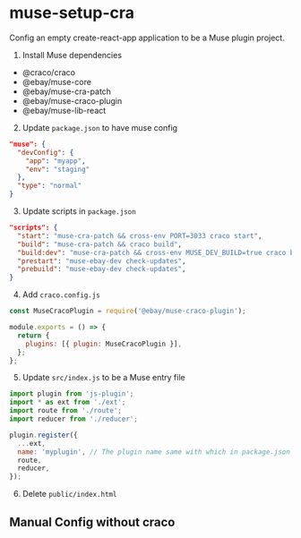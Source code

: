 # muse-setup-cra

Config an empty create-react-app application to be a Muse plugin project.

1. Install Muse dependencies

- @craco/craco
- @ebay/muse-core
- @ebay/muse-cra-patch
- @ebay/muse-craco-plugin
- @ebay/muse-lib-react

2. Update `package.json` to have muse config

```json
"muse": {
  "devConfig": {
    "app": "myapp",
    "env": "staging"
  },
  "type": "normal"
}
```

3. Update scripts in `package.json`

```json
"scripts": {
  "start": "muse-cra-patch && cross-env PORT=3033 craco start",
  "build": "muse-cra-patch && craco build",
  "build:dev": "muse-cra-patch && cross-env MUSE_DEV_BUILD=true craco build",
  "prestart": "muse-ebay-dev check-updates",
  "prebuild": "muse-ebay-dev check-updates",
}
```

4. Add `craco.config.js`

```js
const MuseCracoPlugin = require('@ebay/muse-craco-plugin');

module.exports = () => {
  return {
    plugins: [{ plugin: MuseCracoPlugin }],
  };
};
```

5. Update `src/index.js` to be a Muse entry file

```js
import plugin from 'js-plugin';
import * as ext from './ext';
import route from './route';
import reducer from './reducer';

plugin.register({
  ...ext,
  name: 'myplugin', // The plugin name same with which in package.json
  route,
  reducer,
});
```

6. Delete `public/index.html`

## Manual Config without craco
